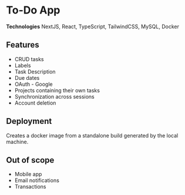 # To-Do App
**Technologies**
NextJS, React, TypeScript, TailwindCSS, MySQL, Docker

## Features
- CRUD tasks
- Labels
- Task Description
- Due dates
- OAuth - Google
- Projects containing their own tasks
- Synchronization across sessions
- Account deletion

## Deployment
Creates a docker image from a standalone build generated by the local machine.

## Out of scope
- Mobile app
- Email notifications 
- Transactions
